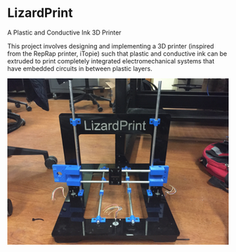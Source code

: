# LizardPrint
A Plastic and Conductive Ink 3D Printer

This project involves designing and implementing a 3D printer (inspired from the RepRap printer, iTopie) such that plastic and conductive ink can be extruded to print completely integrated electromechanical systems that have embedded circuits in between plastic layers. 

![alt text](IMG_9564.jpeg)
